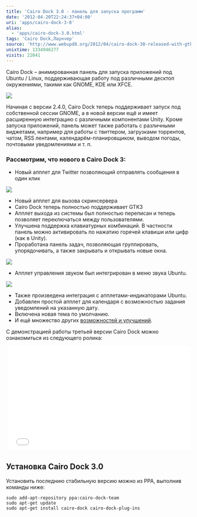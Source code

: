 ```yaml
---
title: 'Cairo Dock 3.0 - панель для запуска программ'
date: '2012-04-20T22:24:37+04:00'
uri: 'apps/cairo-dock-3-0'
alias: 
  - 'apps/cairo-dock-3.0.html'
tags: 'Cairo Dock,Лаунчер'
source: 'http://www.webupd8.org/2012/04/cairo-dock-30-released-with-gtk3.html'
unixtime: 1334946277
visits: 22041
---
```

Cairo Dock – анимированная панель для запуска приложений под Ubuntu / Linux, поддерживающая работу под различными десктоп окружениями, такими как GNOME, KDE или XFCE.

[![](img/2012/04/20/22-00/cairo-dock-6950763814-o.jpg)](img/2012/04/20/22-00/cairo-dock-6950763814-o.jpg)

Начиная с версии 2.4.0, Cairo Dock теперь поддерживает запуск под собственной сессии GNOME, а в новой версии ещё и имеет расширенную интеграцию с различными компонентами Unity. Кроме запуска приложений, панель может также работать с различными виджетами, например для работы с твиттером, загрузками торрентов, чатом, RSS лентами, календарём-планировщиком, выводом погоды, почтовыми уведомлениями и т. п.

### Рассмотрим, что нового в Cairo Dock 3:

*   Новый апплет для Twitter позволяющий отправлять сообщения в один клик

[![](img/2012/04/20/22-00/cairo-dock-2-6950774090-o.jpg)](img/2012/04/20/22-00/cairo-dock-2-6950774090-o.jpg)

*   Новый апплет для вызова скринсервера
*   Cairo Dock теперь полностью поддерживает GTK3
*   Апплет выхода из системы был полностью переписан и теперь позволяет переключаться между пользователями.
*   Улучшена поддержка клавиатурных комбинаций. В частности панель можно активировать по нажатию горячей клавиши или цифр (как в Unity).
*   Проработана панель задач, позволяющая группировать, упорядочивать, а также закрывать и открывать новые окна.

![](img/2012/04/20/22-00/cairo-dock-3-7096844395-o.jpg)

*   Апплет управления звуком был интегрирован в меню звука Ubuntu.

[![](img/2012/04/20/22-00/cairo-dock-1-6950774198-o.jpg)](img/2012/04/20/22-00/cairo-dock-1-6950774198-o.jpg)

*   Также произведена интеграция с апплетами-индикаторами Ubuntu.
*   Добавлен простой апплет для календаря с возможностью задания уведомлений на указанную дату.
*   Включена новая тема по умолчанию.
*   И ещё множество других [возможностей и улучшений](http://glx-dock.org/mr_article.php?b=5&a=61).

С демонстрацией работы третьей версии Cairo Dock можно ознакомиться из следующего ролика:

 <iframe width="500" height="284" src="//www.youtube.com/embed/jDCNHuARp2Y" frameborder="0" allowfullscreen=""></iframe>

## Установка Cairo Dock 3.0

Установить последнию стабильную версию можно из PPA, выполнив команды ниже:

```
sudo add-apt-repository ppa:cairo-dock-team
sudo apt-get update
sudo apt-get install cairo-dock cairo-dock-plug-ins
```
